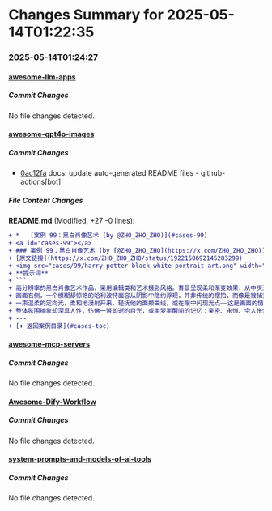 # Changes Summary for 2025-05-14T01:22:35

### 2025-05-14T01:24:27

#### [awesome-llm-apps](https://github.com/Shubhamsaboo/awesome-llm-apps)

##### Commit Changes

No file changes detected.

#### [awesome-gpt4o-images](https://github.com/jamez-bondos/awesome-gpt4o-images)

##### Commit Changes

- [0ac12fa](https://github.com/jamez-bondos/awesome-gpt4o-images/commit/0ac12fa3d30cbe198099ad8c96c9e789caba2076) docs: update auto-generated README files - github-actions[bot]


##### File Content Changes

**README.md** (Modified, +27 -0 lines):

```diff
+ *   [案例 99：黑白肖像艺术 (by @ZHO_ZHO_ZHO)](#cases-99)
+ <a id="cases-99"></a>
+ ### 案例 99：黑白肖像艺术 (by [@ZHO_ZHO_ZHO](https://x.com/ZHO_ZHO_ZHO))
+ [原文链接](https://x.com/ZHO_ZHO_ZHO/status/1922150692145283299)
+ <img src="cases/99/harry-potter-black-white-portrait-art.png" width="300" alt="黑白肖像艺术">
+ **提示词**
+ ```
+ 高分辨率的黑白肖像艺术作品，采用编辑类和艺术摄影风格。背景呈现柔和渐变效果，从中灰过渡到近乎纯白，营造出层次感与寂静氛围。细腻的胶片颗粒质感为画面增添了一种可触摸的、模拟摄影般的柔和质地，让人联想到经典的黑白摄影。
+ 画面右侧，一个模糊却惊艳的哈利波特面容从阴影中隐约浮现，并非传统的摆拍，而像是被捕捉于思索或呼吸之间的瞬间。他的脸部只露出一部分：也许是一个眼睛、一块颧骨，还有唇角的轮廓，唤起神秘、亲密与优雅之感。他的五官精致而深刻，散发出忧郁与诗意之美，却不显矫饰。
+ 一束温柔的定向光，柔和地漫射开来，轻抚他的面颊曲线，或在眼中闪现光点——这是画面的情感核心。其余部分以大量负空间占据，刻意保持简洁，使画面自由呼吸。画面中没有文字、没有标志——只有光影与情绪交织。
+ 整体氛围抽象却深具人性，仿佛一瞥即逝的目光，或半梦半醒间的记忆：亲密、永恒、令人怅然的美。
+ ---
+ [⬆️ 返回案例目录](#cases-toc)
```



#### [awesome-mcp-servers](https://github.com/punkpeye/awesome-mcp-servers)

##### Commit Changes

No file changes detected.

#### [Awesome-Dify-Workflow](https://github.com/svcvit/Awesome-Dify-Workflow)

##### Commit Changes

No file changes detected.

#### [system-prompts-and-models-of-ai-tools](https://github.com/x1xhlol/system-prompts-and-models-of-ai-tools)

##### Commit Changes

No file changes detected.
